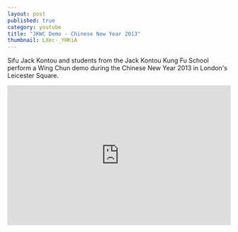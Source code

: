 ```yaml
---
layout: post
published: true
category: youtube
title: "JKWC Demo - Chinese New Year 2013"
thumbnail: LXec-_YHKiA
---
```



Sifu Jack Kontou and students from the Jack Kontou Kung Fu School perform a Wing Chun demo during the Chinese New Year 2013 in London's Leicester Square.

<iframe width="100%" height="315px" src="https://www.youtube.com/embed/LXec-_YHKiA?rel=0" frameborder="0" allowfullscreen></iframe>

